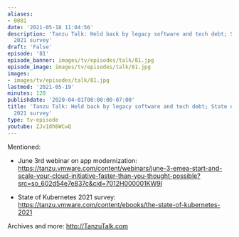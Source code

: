 ```yaml
---
aliases:
- 0081
date: '2021-05-18 11:04:56'
description: 'Tanzu Talk: Held back by legacy software and tech debt; State of Kubernetes
  2021 survey'
draft: 'False'
episode: '81'
episode_banner: images/tv/episodes/talk/81.jpg
episode_image: images/tv/episodes/talk/81.jpg
images:
- images/tv/episodes/talk/81.jpg
lastmod: '2021-05-19'
minutes: 120
publishdate: '2020-04-01T00:00:00-07:00'
title: 'Tanzu Talk: Held back by legacy software and tech debt; State of Kubernetes
  2021 survey'
type: tv-episode
youtube: ZJvIdh6WCwQ
---
```


Mentioned:

- June 3rd webinar on app modernization: https://tanzu.vmware.com/content/webinars/june-3-emea-start-and-scale-your-cloud-initiative-faster-than-you-thought-possible?src=so_602d54e7e837c&cid=7012H000001KW9I

- State of Kubernetes 2021 survey: https://tanzu.vmware.com/content/ebooks/the-state-of-kubernetes-2021

Archives and more: http://TanzuTalk.com